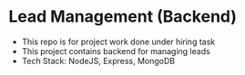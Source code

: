 # Lead Management (Backend)

- This repo is for project work done under hiring task
- This project contains backend for managing leads
- Tech Stack: NodeJS, Express, MongoDB
